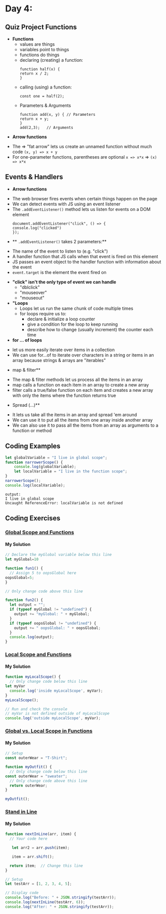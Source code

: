 
# Day 4: 
## Quiz Project Functions
* **Functions**
  - values are things
  - variables point to things
  - functions do things
  - declaring (creating) a function:
    ```
    function half(x) {
    return x / 2;
    }
    ```
  - calling (using) a function:
    ```
    const one = half(2);
    ```
  - Parameters & Arguments
    ```
    function add(x, y) { // Parameters
    return x + y;
    }
    add(2,3);   // Arguments
    ```
 * **Arrow functions**
  - The => "fat arrow" lets us create an unnamed function without much code `(x, y) => x + y`
  - For one-parameter functions, parentheses are optional `x => x*x` => `(x) => x*x`
  
## Events & Handlers
 * **Arrow functions**
  - The web browser fires events when certain things happen on the page
  - We can detect events with JS using an event listener
  - The ` .addEventListener() ` method lets us listen for events on a DOM element
    ```
    document.addEventListener("click", () => {
    console.log("clicked")
    });
    ```
 * ** `.addEventListener()` takes 2 parameters:**
  - The name of the event to listen to (e.g. "click")
  - A handler function that JS calls when that event is fired on this element
  - JS passes an event object to the handler function with information about the event
  - `event.target` is the element the event fired on
* **"click" isn't the only type of event we can handle**
  - "dblclick"
  - "mouseover"
  - "mouseout"
* **"Loops**
  - Loops let us run the same chunk of code multiple times
  - for loops require us to:
     - declare & initialize a loop counter
     - give a condition for the loop to keep running
     - describe how to change (usually increment) the counter each time
 * **for ... of loops**
  - let us more easily iterate over items in a collection
  - We can use for...of to iterate over characters in a string or items in an array because strings & arrays are "iterables"
 * map & filter**
  - The map & filter methods  let us process all the items in an array
  - map calls a function on each item in an array to create a new array
  - filter calls a true/false function on each item and creates a new array with only the items where the function returns true
 * Spread (...)**
  - It lets us take all the items in an array and spread 'em around
  - We can use it to put all the items from one array inside another array
  - We can also use it to pass all the items from an array as arguments to a function or method



## Coding Examples

```javascript
let globalVariable = "I live in global scope"; 
function narrowerScope() {
    console.log(globalVariable);
    let localVariable = "I live in the function scope";
}
narrowerScope();
console.log(localVariable);
```
```
output:
I live in global scope
Uncaught ReferenceError: localVariable is not defined
```



## Coding Exercises

### [Global Scope and Functions](https://www.freecodecamp.org/learn/javascript-algorithms-and-data-structures/basic-javascript/global-scope-and-functions)

#### My Solution


```javascript
// Declare the myGlobal variable below this line
let myGlobal=10

function fun1() {
  // Assign 5 to oopsGlobal here
oopsGlobal=5;
}

// Only change code above this line

function fun2() {
  let output = "";
  if (typeof myGlobal != "undefined") {
    output += "myGlobal: " + myGlobal;
  }
  if (typeof oopsGlobal != "undefined") {
    output += " oopsGlobal: " + oopsGlobal;
  }
  console.log(output);
}

```

### [Local Scope and Functions](https://www.freecodecamp.org/learn/javascript-algorithms-and-data-structures/basic-javascript/local-scope-and-functions)

#### My Solution


```javascript
function myLocalScope() {
  // Only change code below this line
let myVar
  console.log('inside myLocalScope', myVar);
}
myLocalScope();

// Run and check the console
// myVar is not defined outside of myLocalScope
console.log('outside myLocalScope', myVar);

```

### [Global vs. Local Scope in Functions](https://www.freecodecamp.org/learn/javascript-algorithms-and-data-structures/basic-javascript/global-vs--local-scope-in-functions)
#### My Solution


```javascript
// Setup
const outerWear = "T-Shirt";

function myOutfit() {
  // Only change code below this line
const outerWear = "sweater";
  // Only change code above this line
  return outerWear;
}

myOutfit();
```

### [Stand in Line](https://www.freecodecamp.org/learn/javascript-algorithms-and-data-structures/basic-javascript/stand-in-line)
#### My Solution


```javascript
function nextInLine(arr, item) {
  // Your code here

   let arr2 = arr.push(item);

   item = arr.shift();

  return item;  // Change this line
}

// Setup
let testArr = [1, 2, 3, 4, 5];

// Display code
console.log("Before: " + JSON.stringify(testArr));
console.log(nextInLine(testArr, 6));
console.log("After: " + JSON.stringify(testArr));

```


